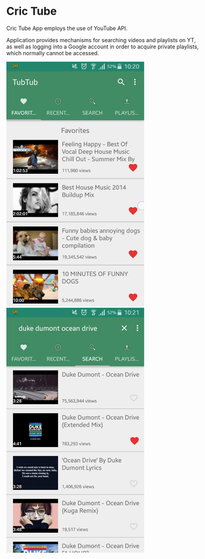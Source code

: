 # Cric Tube
Cric Tube App employs the use of YouTube API.

Application provides mechanisms for searching videos and playlists on YT, as well as logging into a Google account in order to acquire private playlists, which normally cannot be accessed.

<img src="https://github.com/chauhan-abhi/CricTube/blob/master/raw/Screenshot_2016-03-24-10-20-31.png" alt="alt text" width="360" height="640">
<img src="https://github.com/chauhan-abhi/CricTube/blob/master/raw/Screenshot_2016-03-24-10-21-27.png" alt="alt text" width="360" height="640">
